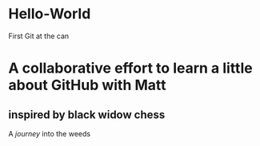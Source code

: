 # Hello-World
First Git at the can
# A collaborative effort to learn a little about GitHub with Matt
## inspired by **black widow chess**
A *journey* into the weeds 
